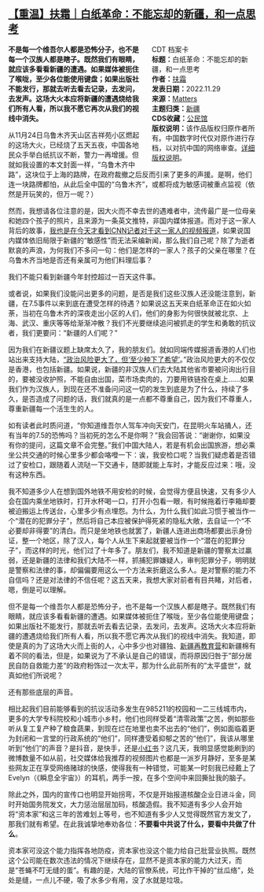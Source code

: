 <!--1736366448000-->
[【重温】扶霜｜白纸革命：不能忘却的新疆，和一点思考](https://chinadigitaltimes.net/chinese/695004.html)
------

<div style="width:42%;float:right;padding-left:20px"><div class="su-spoiler su-spoiler-style-fancy su-spoiler-icon-chevron-circle" data-scroll-offset="0" data-anchor-in-url="no"><div class="su-spoiler-title" tabindex="0" role="button"><span class="su-spoiler-icon"></span>CDT 档案卡</div><div class="su-spoiler-content su-u-clearfix su-u-trim"><strong>标题：</strong>白纸革命：不能忘却的新疆，和一点思考<br><strong>作者：</strong><a href="https://chinadigitaltimes.net/space/Matters" target="_blank">扶霜</a><br><strong>发表日期：</strong>2022.11.29<br><strong>来源：</strong><a href="https://matters.town/a/jc6rn2vc6fsn" target="_blank">Matters</a><br><strong>主题归类：</strong><a href="https://chinadigitaltimes.net/space/新疆" target="_blank">新疆</a><br><strong>CDS收藏：</strong><a href="https://chinadigitaltimes.net/space/%E5%85%AC%E6%B0%91%E9%A6%86" target="_blank" rel="noopener">公民馆</a><br><strong>版权说明：</strong>该作品版权归原作者所有。中国数字时代仅对原作进行存档，以对抗中国的网络审查。<a href="https://chinadigitaltimes.net/chinese/copyright">详细版权说明</a>。</div></div></div><p><strong>不是每一个维吾尔人都是恐怖分子，也不是每一个汉族人都是瞎子。既然我们有眼睛，就应该多看看新疆的遭遇。如果媒体被扼住了喉咙，至少各位能使用键盘；如果出版社不能发行，那就去听去看去记录，去发问，去发声。这场大火本应将新疆的遭遇烧给我们所有人看，所以我不愿它再次从我们的视线中消失。</strong></p><p>从11月24日乌鲁木齐天山区吉祥苑小区燃起的这场大火，已经烧了五天五夜，中国各地民众手举白纸抗议不断，警力一再增援。但就如我设置的本文封面一样，“乌鲁木齐中路”，这块位于上海的路牌，在政府裁撤之后反而引来了更多的声援。是啊，他们连一块路牌都怕，从此后全中国的“乌鲁木齐”，或都将成为敏感词被重点监视（依然是开玩笑的，但万一呢？）</p><p>然而，我想请各位注意的是，因大火而不幸去世的遇难者中，流传最广是一位母亲和她四个孩子的照片，且来源为一条英文推特，非国内媒体报道。而对于这一家人背后的故事，<a href="https://twitter.com/ivancnn/status/1597410119549157377?s=12\&amp;t=b6c73Ve7JI5ZajMLMXOzLA">我也是在今天才看到CNN记者对于这一家人的视频报道</a>，如果说国内媒体依旧局限于新疆的“敏感性”而无法采编新闻，那么我们自己呢？除了为逝者默哀的声浪，为何我们不多问一句：他们是怎样的一家人？孩子的父亲在哪里？在乌鲁木齐当地是否还有亲属可为他们料理后事？</p><p>我们不能只看到新疆今年封控超过一百天这件事。</p><p>或者说，如果我们没能问出更多的问题，是否是我们这些汉族人还没能注意到，新疆，在7.5事件以来到底在遭受怎样的待遇？如果说这五天来白纸革命正在如火如荼，当初在乌鲁木齐的深夜走出小区的人们，他们的身影为何很快就被北京、上海、武汉、重庆等等给渐渐冲散？我们不光要继续追问被抓走的学生和勇敢的抗议者，我们更要问：“新疆的人们呢？”</p><p>因为我们在新疆议题上缺席太久了，我的朋友们。就如同端传媒报道香港的人们也站出来支持大陆，<a href="https://theinitium.com/article/20221129-hongkong-support-mainland-china-protest/">“政治风险更大了，但‘至少种下了希望’</a>。”政治风险更大的不仅仅是香港，也包括新疆。如果说，新疆的非汉族人们去大陆其他省市要被问询出行目的，要被没收护照，不能自由出国，菜市场卖肉的，刀要用铁链拴在桌上……如果我们作为汉族人，到现在还不准备问问这一切的发生到底是为了什么，持续了多久，是否造成了问题的话，我们就真的是一点都不尊重自己，因为我们不尊重人，尊重新疆每一个活生生的人。</p><p>如有读者此时质问道，“你知道维吾尔人驾车冲向天安门，在昆明火车站捅人，还有当年的7.5的恐怖吗？当初死的怎么不是你啊？”我会回答说：“谢谢你，如果没有你的提问，这篇文章不会完整。”我们中国大陆人，若是有机会出国旅游，想必乘坐公共交通的时候心里多少都会咯噔一下：诶，我安检口呢？当我们疑虑着是否错过了安检口，跟随着人流哒一下交通卡，随即就能上车时，才能反应过来：哦，没有这种东西。</p><p>我不知道多少人在想到国外地铁不用安检的时候，会觉得方便且快速，又有多少人会在国内乘坐地铁时，打开水杯喝一口，打开小包看一眼，有时候拖着行李箱却要被迫搬运上传送台，心里多少有点埋怨。为什么，为什么我们如此习惯于被当作一个“潜在的犯罪分子”，然后将自己本应被保护得死紧的隐私大敞，去自证一个“不必要却非得要”的清白。而只是坐地铁也就罢了，新疆人连进出商场都要出示身份证，整一个地区，除了汉人，每个人从生下来起就要被当作一个“潜在的犯罪分子”，而这样的时光，他们过了十年多了。朋友们，我不知道是新疆的警察太过羸弱，还是新疆的法律和我们大陆不一样，抓捕犯罪嫌疑人，审判犯罪分子，明明就是警察和法律的事，却偏偏要用这么一个方法来折磨这么多人。是对警察的能力不自信吗？还是对法律的不信任呢？这五天来，我想大家对前者有目共睹，对后者，嗯，倒是可以理解。</p><p>但不是每一个维吾尔人都是恐怖分子，也不是每一个汉族人都是瞎子。既然我们有眼睛，就应该多看看新疆的遭遇。如果媒体被扼住了喉咙，至少各位能使用键盘；如果出版社不能发行，那就去听去看去记录，去发问，去发声。这场大火本应将新疆的遭遇烧给我们所有人看，所以我不愿它再次从我们的视线中消失。我知道，即使是真的为了这场大火而上街的人，心中多少也对疆独、<a href="https://chinadigitaltimes.net/space/%E6%96%B0%E7%96%86%E5%86%8D%E6%95%99%E8%82%B2%E8%90%A5" target="_blank"></a><a href="https://chinadigitaltimes.net/space/%E6%96%B0%E7%96%86%E5%86%8D%E6%95%99%E8%82%B2%E8%90%A5" target="_blank">新疆再教育营</a>和新疆棉有着不同的看法，但是，如果说为了不承认是自己的错误，而将原因归咎于”部分居民自防自救能力差“的政府粉饰过一次太平，那为什么此前所有的”太平盛世“，就真如他们所说呢？</p><p>还有那些底层的声音。</p><p>相比起我们目前能够看到的抗议活动多发生在985211的校园和一二三线城市内，更多的大学专科院校和小城市小乡村，他们也同样受着“清零政策”之苦，例如那些听从复工复产种了粮食蔬果，到现在烂在地里也卖不出去的“他们”，例如面临着更为封闭和一言堂的行政系统的“他们”，同样遭受着抑郁之苦的“他们”，我该从哪里听到“他们”的声音？是抖音，是快手，还是<a href="https://chinadigitaltimes.net/space/%E5%B0%8F%E7%BA%A2%E4%B9%A6" target="_blank">小红书</a>？这几天，我明显感觉能刷到的微博数量不如从前，社交媒体给我推荐的视频图片也都是一派岁月静好，至多是某些网友正在享受网络赌球的快感，使得我有一种错觉，可能某一时刻我已经戴上了Evelyn（《瞬息全宇宙》）的耳机，两手一按，在多个空间中来回撕扯我的脑子。</p><p>除此之外，国内的宣传口也明显开始拐弯，不仅是开始报道核酸企业日进斗金，同时开始国务院发文，大力惩治层层加码，核酸造假。我不知道有多少人会开始将“资本家”和这三年的苦难划上等号，也不知道有多少人又觉得既然官方发文了，那我们就有希望。在此我诚挚地奉劝各位：<strong>不要看中共说了什么，要看中共做了什么</strong>。</p><p>资本家可没这个能力指挥各地防疫，资本家也没这个能力给自己批营业执照。既然这个公司能在数次违法的情况下继续存在，显然不是资本家的能力大过天，而是“苍蝇不叮无缝的蛋”。有趣的是，大陆的官僚系统，可比作干掉的“丝瓜络”，处处是缝，一点儿不硬，吸了水多少有用，没了水就是垃圾。</p><div class="addtoany_share_save_container addtoany_content addtoany_content_bottom"><div class="a2a_kit a2a_kit_size_32 addtoany_list" data-a2a-url="https://chinadigitaltimes.net/chinese/695004.html" data-a2a-title="【重温】扶霜｜白纸革命：不能忘却的新疆，和一点思考"><a class="a2a_button_facebook" href="https://www.addtoany.com/add_to/facebook?linkurl=https%3A%2F%2Fchinadigitaltimes.net%2Fchinese%2F695004.html&amp;linkname=%E3%80%90%E9%87%8D%E6%B8%A9%E3%80%91%E6%89%B6%E9%9C%9C%EF%BD%9C%E7%99%BD%E7%BA%B8%E9%9D%A9%E5%91%BD%EF%BC%9A%E4%B8%8D%E8%83%BD%E5%BF%98%E5%8D%B4%E7%9A%84%E6%96%B0%E7%96%86%EF%BC%8C%E5%92%8C%E4%B8%80%E7%82%B9%E6%80%9D%E8%80%83" title="Facebook" rel="nofollow noopener" target="_blank"></a><a class="a2a_button_twitter" href="https://www.addtoany.com/add_to/twitter?linkurl=https%3A%2F%2Fchinadigitaltimes.net%2Fchinese%2F695004.html&amp;linkname=%E3%80%90%E9%87%8D%E6%B8%A9%E3%80%91%E6%89%B6%E9%9C%9C%EF%BD%9C%E7%99%BD%E7%BA%B8%E9%9D%A9%E5%91%BD%EF%BC%9A%E4%B8%8D%E8%83%BD%E5%BF%98%E5%8D%B4%E7%9A%84%E6%96%B0%E7%96%86%EF%BC%8C%E5%92%8C%E4%B8%80%E7%82%B9%E6%80%9D%E8%80%83" title="Twitter" rel="nofollow noopener" target="_blank"></a><a class="a2a_button_telegram" href="https://www.addtoany.com/add_to/telegram?linkurl=https%3A%2F%2Fchinadigitaltimes.net%2Fchinese%2F695004.html&amp;linkname=%E3%80%90%E9%87%8D%E6%B8%A9%E3%80%91%E6%89%B6%E9%9C%9C%EF%BD%9C%E7%99%BD%E7%BA%B8%E9%9D%A9%E5%91%BD%EF%BC%9A%E4%B8%8D%E8%83%BD%E5%BF%98%E5%8D%B4%E7%9A%84%E6%96%B0%E7%96%86%EF%BC%8C%E5%92%8C%E4%B8%80%E7%82%B9%E6%80%9D%E8%80%83" title="Telegram" rel="nofollow noopener" target="_blank"></a><a class="a2a_button_reddit" href="https://www.addtoany.com/add_to/reddit?linkurl=https%3A%2F%2Fchinadigitaltimes.net%2Fchinese%2F695004.html&amp;linkname=%E3%80%90%E9%87%8D%E6%B8%A9%E3%80%91%E6%89%B6%E9%9C%9C%EF%BD%9C%E7%99%BD%E7%BA%B8%E9%9D%A9%E5%91%BD%EF%BC%9A%E4%B8%8D%E8%83%BD%E5%BF%98%E5%8D%B4%E7%9A%84%E6%96%B0%E7%96%86%EF%BC%8C%E5%92%8C%E4%B8%80%E7%82%B9%E6%80%9D%E8%80%83" title="Reddit" rel="nofollow noopener" target="_blank"></a><a class="a2a_button_whatsapp" href="https://www.addtoany.com/add_to/whatsapp?linkurl=https%3A%2F%2Fchinadigitaltimes.net%2Fchinese%2F695004.html&amp;linkname=%E3%80%90%E9%87%8D%E6%B8%A9%E3%80%91%E6%89%B6%E9%9C%9C%EF%BD%9C%E7%99%BD%E7%BA%B8%E9%9D%A9%E5%91%BD%EF%BC%9A%E4%B8%8D%E8%83%BD%E5%BF%98%E5%8D%B4%E7%9A%84%E6%96%B0%E7%96%86%EF%BC%8C%E5%92%8C%E4%B8%80%E7%82%B9%E6%80%9D%E8%80%83" title="WhatsApp" rel="nofollow noopener" target="_blank"></a><a class="a2a_button_email" href="https://www.addtoany.com/add_to/email?linkurl=https%3A%2F%2Fchinadigitaltimes.net%2Fchinese%2F695004.html&amp;linkname=%E3%80%90%E9%87%8D%E6%B8%A9%E3%80%91%E6%89%B6%E9%9C%9C%EF%BD%9C%E7%99%BD%E7%BA%B8%E9%9D%A9%E5%91%BD%EF%BC%9A%E4%B8%8D%E8%83%BD%E5%BF%98%E5%8D%B4%E7%9A%84%E6%96%B0%E7%96%86%EF%BC%8C%E5%92%8C%E4%B8%80%E7%82%B9%E6%80%9D%E8%80%83" title="Email" rel="nofollow noopener" target="_blank"></a><a class="a2a_button_copy_link" href="https://www.addtoany.com/add_to/copy_link?linkurl=https%3A%2F%2Fchinadigitaltimes.net%2Fchinese%2F695004.html&amp;linkname=%E3%80%90%E9%87%8D%E6%B8%A9%E3%80%91%E6%89%B6%E9%9C%9C%EF%BD%9C%E7%99%BD%E7%BA%B8%E9%9D%A9%E5%91%BD%EF%BC%9A%E4%B8%8D%E8%83%BD%E5%BF%98%E5%8D%B4%E7%9A%84%E6%96%B0%E7%96%86%EF%BC%8C%E5%92%8C%E4%B8%80%E7%82%B9%E6%80%9D%E8%80%83" title="Copy Link" rel="nofollow noopener" target="_blank"></a><a class="a2a_dd addtoany_share_save addtoany_share" href="https://www.addtoany.com/share"></a></div></div>
